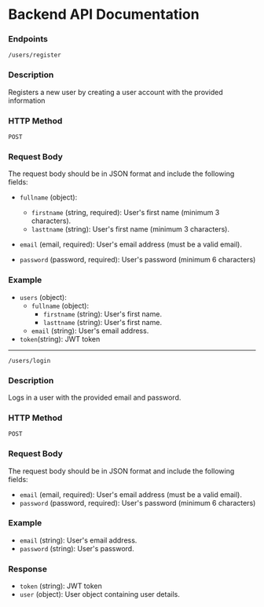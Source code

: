 # Backend API Documentation

### Endpoints

`/users/register`
  
### Description

Registers a new user by creating a user account with the provided information

### HTTP Method

`POST`

### Request Body

The request body should be in JSON format and include the following fields:

- `fullname` (object):

    - `firstname` (string, required): User's first name (minimum 3 characters).
    - `lasttname` (string): User's first name (minimum 3 characters).
- `email` (email, required): User's email address (must be a valid email).
- `password` (password, required): User's password (minimum 6 characters)

### Example
- `users` (object):
    - `fullname` (object):
        - `firstname` (string): User's first name.
        - `lasttname` (string): User's first name.
    - `email` (string): User's email address.
- `token`(string): JWT token

---

`/users/login`

### Description

Logs in a user with the provided email and password.

### HTTP Method

`POST`

### Request Body

The request body should be in JSON format and include the following fields:

- `email` (email, required): User's email address (must be a valid email).
- `password` (password, required): User's password (minimum 6 characters)

### Example
- `email` (string): User's email address.
- `password` (string): User's password.

### Response

- `token` (string): JWT token
- `user` (object): User object containing user details.
